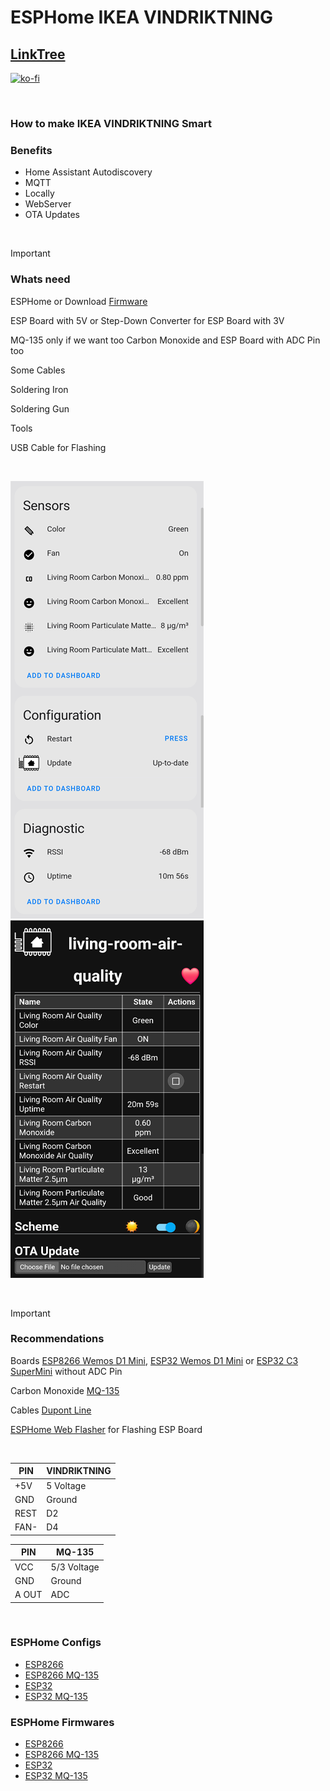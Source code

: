 # ESPHome IKEA VINDRIKTNING

## [LinkTree](https://linktr.ee/DzurisHome)

[![ko-fi](https://ko-fi.com/img/githubbutton_sm.svg)](https://ko-fi.com/N4N6M7OX3)

</br>

### How to make IKEA VINDRIKTNING Smart

### Benefits
- Home Assistant Autodiscovery
- MQTT
- Locally
- WebServer
- OTA Updates

</br>

> [!IMPORTANT]
> ### Whats need
> 
> ESPHome or Download [Firmware](https://github.com/DzurisHome/ESPHome-IKEA-VINDRIKTNING/blob/main/README.md#esphome-firmwares)
> 
> ESP Board with 5V or Step-Down Converter for ESP Board with 3V
>
> MQ-135 only if we want too Carbon Monoxide and ESP Board with ADC Pin too
> 
> Some Cables
> 
> Soldering Iron
> 
> Soldering Gun
> 
> Tools
>
> USB Cable for Flashing

</br>

![Home Assistant ESPHome Integration Living Room Air Quality](https://github.com/DzurisHome/ESPHome-IKEA-VINDRIKTNING/blob/main/Home%20Assistant%20ESPHome%20Integration%20Living%20Room%20Air%20Quality.png)
![ESPHome WebServer Living Room Air Quality](https://github.com/DzurisHome/ESPHome-IKEA-VINDRIKTNING/blob/main/ESPHome%20WebServer%20Living%20Room%20Air%20Quality.png)

</br>

> [!IMPORTANT]
> ### Recommendations
>
> Boards [ESP8266 Wemos D1 Mini](https://s.click.aliexpress.com/e/_Dm8FxHL), [ESP32 Wemos D1 Mini](https://s.click.aliexpress.com/e/_DFpDpnJ) or [ESP32 C3 SuperMini](https://s.click.aliexpress.com/e/_DlP529f) without ADC Pin
>
> Carbon Monoxide [MQ-135](https://s.click.aliexpress.com/e/_DDRkLM1)
> 
> Cables [Dupont Line](https://s.click.aliexpress.com/e/_DFdLicl)
>
> [ESPHome Web Flasher](https://web.esphome.io/) for Flashing ESP Board

</br>

| PIN   | VINDRIKTNING      |
|-------|-------------------|
| +5V   | 5 Voltage         |
| GND   | Ground            |
| REST  | D2                |
| FAN-  | D4                |

| PIN   | MQ-135            |
|-------|-------------------|
| VCC   | 5/3 Voltage       |
| GND   | Ground            |
| A OUT | ADC               |


</br>

### ESPHome Configs
- [ESP8266](https://github.com/DzurisHome/ESPHome-IKEA-VINDRIKTNING/blob/main/dzuris-home-esphome-ikea-vindriktning-esp8266.yaml)
- [ESP8266 MQ-135](https://github.com/DzurisHome/ESPHome-IKEA-VINDRIKTNING/blob/main/dzuris-home-esphome-ikea-vindriktning-esp8266-mq-135.yaml)
- [ESP32](https://github.com/DzurisHome/ESPHome-IKEA-VINDRIKTNING/blob/main/dzuris-home-esphome-ikea-vindriktning-esp32.yaml)
- [ESP32 MQ-135](https://github.com/DzurisHome/ESPHome-IKEA-VINDRIKTNING/blob/main/dzuris-home-esphome-ikea-vindriktning-esp32-mq-135.yaml)

### ESPHome Firmwares
- [ESP8266]()
- [ESP8266 MQ-135]()
- [ESP32]()
- [ESP32 MQ-135]()
